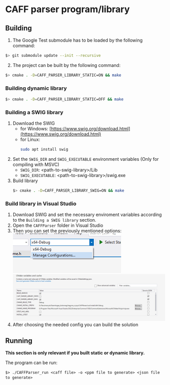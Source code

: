 # CAFF parser program/library

## Building
1. The Google Test submodule has to be loaded by the following command:
```bash
$> git submodule update --init --recursive
```

2. The project can be built by the following command:
```bash
$> cmake . -D=CAFF_PARSER_LIBRARY_STATIC=ON && make
```

### Building dynamic library
```bash
$> cmake . -D=CAFF_PARSER_LIBRARY_STATIC=OFF && make
```

### Building a SWIG library
1. Download the SWIG
    - for Windows: [https://www.swig.org/download.html](https://www.swig.org/download.html)
    - for Linux:
        ```bash
        sudo apt install swig
        ```
2. Set the `SWIG_DIR` and `SWIG_EXECUTABLE` environment variables (Only for compiling with MSVC)
    - `SWIG_DIR`: \<path-to-swig-library\>/Lib
    - `SWIG_EXECUTABLE`: \<path-to-swig-library\>/swig.exe
3. Build library
    ```bash
    $> cmake . -D=CAFF_PARSER_LIBRARY_SWIG=ON && make
    ```

### Build library in Visual Studio
1. Download SWIG and set the necessary enviroment variables according to the `Building a SWIG library` section.
2. Open the `CAFFParser` folder in Visual Studio
3. Then you can set the previously mentioned options:
    ![Open cmake config](doc/open_cmake_config.png)
    ![Cmake config](doc/cmake_config.png)
4. After choosing the needed config you can build the solution

## Running
__This section is only relevant if you built static or dynamic library.__

The program can be run:
```
$> ./CAFFParser_run <caff file> -o <ppm file to generate> <json file to generate>
```